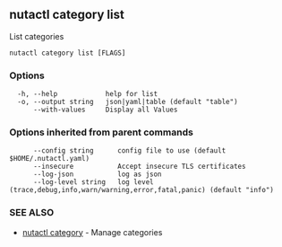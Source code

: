 ## nutactl category list

List categories

```
nutactl category list [FLAGS]
```

### Options

```
  -h, --help            help for list
  -o, --output string   json|yaml|table (default "table")
      --with-values     Display all Values
```

### Options inherited from parent commands

```
      --config string      config file to use (default $HOME/.nutactl.yaml)
      --insecure           Accept insecure TLS certificates
      --log-json           log as json
      --log-level string   log level (trace,debug,info,warn/warning,error,fatal,panic) (default "info")
```

### SEE ALSO

* [nutactl category](nutactl_category.md)	 - Manage categories

